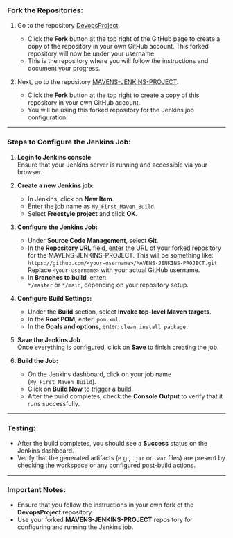 ### Fork the Repositories:

1. Go to the repository [DevopsProject](https://github.com/ooluwgb/DevopsProject.git).
   - Click the **Fork** button at the top right of the GitHub page to create a copy of the repository in your own GitHub account. This forked repository will now be under your username.
   - This is the repository where you will follow the instructions and document your progress.

2. Next, go to the repository [MAVENS-JENKINS-PROJECT](https://github.com/ooluwgb/MAVENS-JENKINS-PROJECT.git).
   - Click the **Fork** button at the top right to create a copy of this repository in your own GitHub account.
   - You will be using this forked repository for the Jenkins job configuration.

---

### **Steps to Configure the Jenkins Job:**

1. **Login to Jenkins console**  
   Ensure that your Jenkins server is running and accessible via your browser.

2. **Create a new Jenkins job:**  
   - In Jenkins, click on **New Item**.
   - Enter the job name as `My_First_Maven_Build`.
   - Select **Freestyle project** and click **OK**.

3. **Configure the Jenkins Job:**  
   - Under **Source Code Management**, select **Git**.
   - In the **Repository URL** field, enter the URL of your forked repository for the MAVENS-JENKINS-PROJECT. This will be something like:  
     `https://github.com/<your-username>/MAVENS-JENKINS-PROJECT.git`  
   Replace `<your-username>` with your actual GitHub username.
   - In **Branches to build**, enter:  
     `*/master` or `*/main`, depending on your repository setup.

4. **Configure Build Settings:**  
   - Under the **Build** section, select **Invoke top-level Maven targets**.
   - In the **Root POM**, enter: `pom.xml`.
   - In the **Goals and options**, enter: `clean install package`.

5. **Save the Jenkins Job**  
   Once everything is configured, click on **Save** to finish creating the job.

6. **Build the Job:**  
   - On the Jenkins dashboard, click on your job name (`My_First_Maven_Build`).
   - Click on **Build Now** to trigger a build.
   - After the build completes, check the **Console Output** to verify that it runs successfully.

---

### **Testing:**

- After the build completes, you should see a **Success** status on the Jenkins dashboard.
- Verify that the generated artifacts (e.g., `.jar` or `.war` files) are present by checking the workspace or any configured post-build actions.

---

### **Important Notes:**

- Ensure that you follow the instructions in your own fork of the **DevopsProject** repository.
- Use your forked **MAVENS-JENKINS-PROJECT** repository for configuring and running the Jenkins job.
